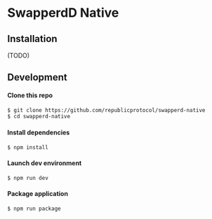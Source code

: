 # SwapperdD Native

## Installation

(TODO)

## Development

#### Clone this repo

```bash
$ git clone https://github.com/republicprotocol/swapperd-native
$ cd swapperd-native
```

#### Install dependencies

```bash
$ npm install
```

#### Launch dev environment

```bash
$ npm run dev
```

#### Package application

```bash
$ npm run package
```
